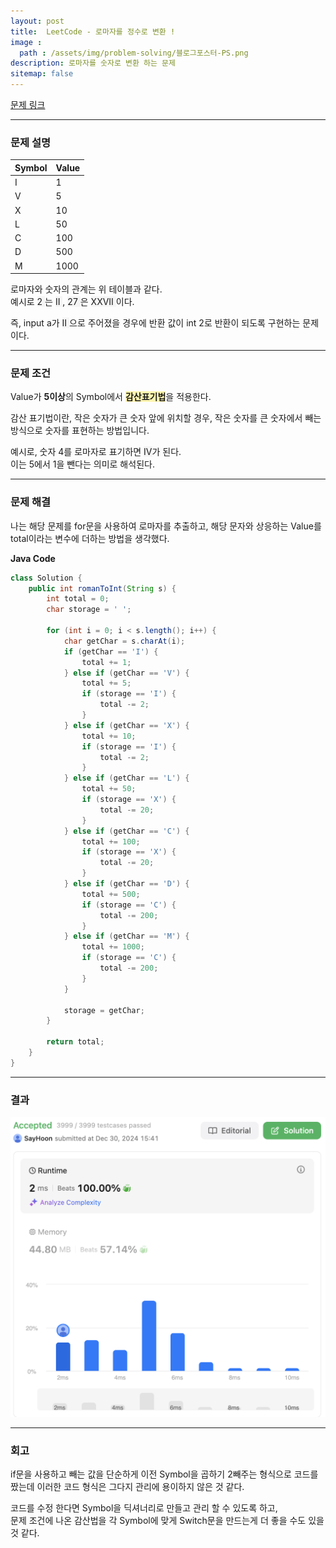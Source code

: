 ```yaml
---
layout: post
title:  LeetCode - 로마자를 정수로 변환 !
image :
  path : /assets/img/problem-solving/블로그포스터-PS.png
description: 로마자를 숫자로 변환 하는 문제
sitemap: false
---
```


[문제 링크](https://leetcode.com/problems/roman-to-integer/description/)

---

### 문제 설명
|Symbol|Value|
|------|---|
|I|1|
|V|5|
|X|10|
|L|50|
|C|100|
|D|500|
|M|1000|

로마자와 숫자의 관계는 위 테이블과 같다.<br>
예시로 <span style="background-color:#F5F5F5"> 2 </span>는 <span style="background-color:#F5F5F5"> II </span>, <span style="background-color:#F5F5F5"> 27 </span>은 <span style="background-color:#F5F5F5"> XXVII </span>이다.

즉, input a가 <span style="background-color:#F5F5F5"> II </span>으로 주어졌을 경우에 반환 값이 int 2로 반환이 되도록 구현하는 문제이다.

---

### 문제 조건
Value가 **5이상**의 Symbol에서 <span style="background-color:#fff5b1">**감산표기법**</span>을 적용한다.

감산 표기법이란, 작은 숫자가 큰 숫자 앞에 위치할 경우, 작은 숫자를 큰 숫자에서 빼는 방식으로 숫자를 표현하는 방법입니다.

예시로, 숫자 4를 로마자로 표기하면 <span style="background-color:#F5F5F5">IV</span>가 된다.<br>
이는 5에서 1을 뺀다는 의미로 해석된다.

---

### 문제 해결
나는 해당 문제를 for문을 사용하여 로마자를 추출하고, 해당 문자와 상응하는 Value를 total이라는 변수에 더하는 방법을 생각했다. 

**Java Code**
```Java
class Solution {
    public int romanToInt(String s) {
        int total = 0;
        char storage = ' ';

        for (int i = 0; i < s.length(); i++) {
            char getChar = s.charAt(i);
            if (getChar == 'I') {
                total += 1;
            } else if (getChar == 'V') {
                total += 5;
                if (storage == 'I') {
                    total -= 2;
                }
            } else if (getChar == 'X') {
                total += 10;
                if (storage == 'I') {
                    total -= 2;
                }
            } else if (getChar == 'L') {
                total += 50;
                if (storage == 'X') {
                    total -= 20;
                }
            } else if (getChar == 'C') {
                total += 100;
                if (storage == 'X') {
                    total -= 20;
                }
            } else if (getChar == 'D') {
                total += 500;
                if (storage == 'C') {
                    total -= 200;
                }
            } else if (getChar == 'M') {
                total += 1000;
                if (storage == 'C') {
                    total -= 200;
                }
            }

            storage = getChar;
        }

        return total;
    }
}
```

---
### 결과
<img src = "./assets/img/problem-solving/loman-to-integer/result.png"> 

---
### 회고

if문을 사용하고 빼는 값을 단순하게 이전 Symbol을 곱하기 2빼주는 형식으로 코드를 짰는데 이러한 코드 형식은 그다지 관리에 용이하지 않은 것 같다. 

코드를 수정 한다면 Symbol을 딕셔너리로 만들고 관리 할 수 있도록 하고,<br>
문제 조건에 나온 감산법을 각 Symbol에 맞게 Switch문을 만드는게 더 좋을 수도 있을 것 같다.
